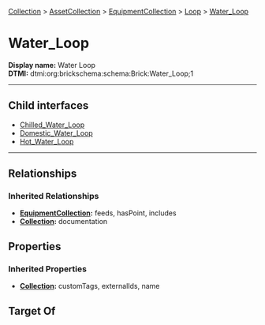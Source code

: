 [Collection](../../../../Collection.md) > [AssetCollection](../../../AssetCollection.md) > [EquipmentCollection](../../EquipmentCollection.md) > [Loop](../Loop.md) > [Water_Loop](#)
# Water_Loop

**Display name:** Water Loop<br />
**DTMI:** dtmi:org:brickschema:schema:Brick:Water_Loop;1

---


## Child interfaces
* [Chilled_Water_Loop](Chilled_Water_Loop.md)
* [Domestic_Water_Loop](Domestic_Water_Loop.md)
* [Hot_Water_Loop](Hot_Water_Loop.md)

---
## Relationships
### Inherited Relationships
* **[EquipmentCollection](../../EquipmentCollection.md):** feeds, hasPoint, includes
* **[Collection](../../../../Collection.md):** documentation
## Properties
### Inherited Properties
* **[Collection](../../../../Collection.md):** customTags, externalIds, name
## Target Of
